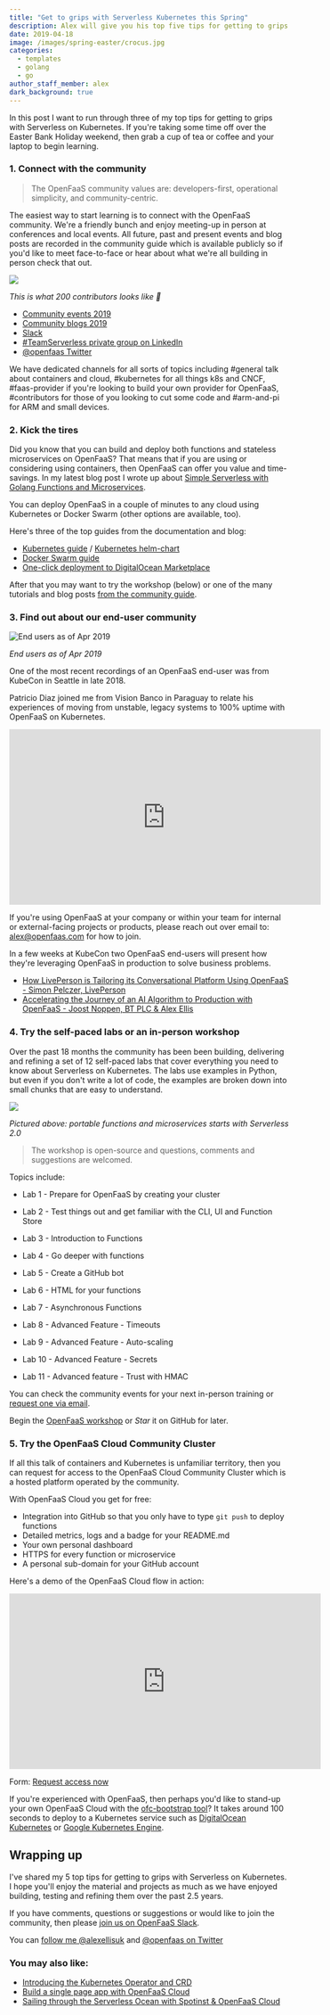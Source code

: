 ```yaml
---
title: "Get to grips with Serverless Kubernetes this Spring"
description: Alex will give you his top five tips for getting to grips with Serverless on Kubernetes for this Spring including training materials and ways to connect with the community.
date: 2019-04-18
image: /images/spring-easter/crocus.jpg
categories:
  - templates
  - golang
  - go
author_staff_member: alex
dark_background: true
---
```


In this post I want to run through three of my top tips for getting to grips with Serverless on Kubernetes. If you're taking some time off over the Easter Bank Holiday weekend, then grab a cup of tea or coffee and your laptop to begin learning.

### 1. Connect with the community

> The OpenFaaS community values are: developers-first, operational simplicity, and community-centric.

The easiest way to start learning is to connect with the OpenFaaS community. We're a friendly bunch and enjoy meeting-up in person at conferences and local events. 
All future, past and present events and blog posts are recorded in the community guide which is available publicly so if you'd like to meet face-to-face or hear about what we're all building in person check that out.

![](/images/spring-easter/contributors.jpg)

*This is what 200 contributors looks like 🎉*

* [Community events 2019](https://github.com/openfaas/faas/blob/master/community.md#events-in-2019)
* [Community blogs 2019](https://github.com/openfaas/faas/blob/master/community.md#blog-posts-and-write-ups-2019)
* [Slack](https://docs.openfaas.com/community/)
* [#TeamServerless private group on LinkedIn](https://www.linkedin.com/groups/13670843/)
* [@openfaas Twitter](https://twitter.com/openfaas/)

We have dedicated channels for all sorts of topics including #general talk about containers and cloud, #kubernetes for all things k8s and CNCF, #faas-provider if you're looking to build your own provider for OpenFaaS, #contributors for those of you looking to cut some code and #arm-and-pi for ARM and small devices.

### 2. Kick the tires

Did you know that you can build and deploy both functions and stateless microservices on OpenFaaS? That means that if you are using or considering using containers, then OpenFaaS can offer you value and time-savings. In my latest blog post I wrote up about [Simple Serverless with Golang Functions and Microservices](https://www.openfaas.com/blog/golang-serverless/).

You can deploy OpenFaaS in a couple of minutes to any cloud using Kubernetes or Docker Swarm (other options are available, too).

Here's three of the top guides from the documentation and blog:

* [Kubernetes guide](https://docs.openfaas.com/deployment/kubernetes/) / [Kubernetes helm-chart](https://github.com/openfaas/faas-netes/blob/master/HELM.md)
* [Docker Swarm guide](https://docs.openfaas.com/deployment/docker-swarm/)
* [One-click deployment to DigitalOcean Marketplace](https://www.openfaas.com/blog/digitalocean-one-click/)

After that you may want to try the workshop (below) or one of the many tutorials and blog posts [from the community guide](https://github.com/openfaas/faas/blob/master/community.md#blog-posts-and-write-ups-2019).

### 3. Find out about our end-user community

![End users as of Apr 2019](/images/spring-easter/end-users.png)

*End users as of Apr 2019*

One of the most recent recordings of an OpenFaaS end-user was from KubeCon in Seattle in late 2018.

Patricio Diaz joined me from Vision Banco in Paraguay to relate his experiences of moving from unstable, legacy systems to 100% uptime with OpenFaaS on Kubernetes.

<iframe width="560" height="315" src="https://www.youtube.com/embed/mPjI34qj5vU" frameborder="0" allow="accelerometer; autoplay; encrypted-media; gyroscope; picture-in-picture" allowfullscreen></iframe>

If you're using OpenFaaS at your company or within your team for internal or external-facing projects or products, please reach out over email to: alex@openfaas.com for how to join.

In a few weeks at KubeCon two OpenFaaS end-users will present how they're leveraging OpenFaaS in production to solve business problems.

* [How LivePerson is Tailoring its Conversational Platform Using OpenFaaS - Simon Pelczer, LivePerson](https://kccnceu19.sched.com/event/MPeR/how-liveperson-is-tailoring-its-conversational-platform-using-openfaas-simon-pelczer-liveperson-ivana-yovcheva-vmware)
* [Accelerating the Journey of an AI Algorithm to Production with OpenFaaS - Joost Noppen, BT PLC & Alex Ellis](https://kccnceu19.sched.com/event/MPeF/accelerating-the-journey-of-an-ai-algorithm-to-production-with-openfaas-joost-noppen-bt-plc-alex-ellis-vmware)

### 4. Try the self-paced labs or an in-person workshop

Over the past 18 months the community has been been building, delivering and refining a set of 12 self-paced labs that cover everything you need to know about Serverless on Kubernetes. The labs use examples in Python, but even if you don't write a lot of code, the examples are broken down into small chunks that are easy to understand.

![](/images/spring-easter/serverless2.0.png)

*Pictured above: portable functions and microservices starts with Serverless 2.0*

> The workshop is open-source and questions, comments and suggestions are welcomed.

Topics include:

* Lab 1 - Prepare for OpenFaaS by creating your cluster
* Lab 2 - Test things out and get familiar with the CLI, UI and Function Store
* Lab 3 - Introduction to Functions
* Lab 4 - Go deeper with functions

* Lab 5 - Create a GitHub bot
* Lab 6 - HTML for your functions
* Lab 7 - Asynchronous Functions

* Lab 8 - Advanced Feature - Timeouts
* Lab 9 - Advanced Feature - Auto-scaling
* Lab 10 - Advanced Feature - Secrets
* Lab 11 - Advanced feature - Trust with HMAC

You can check the community events for your next in-person training or [request one via email](mailto:alex@openfaas.com).

Begin the [OpenFaaS workshop](http://github.com/openfaas/workshop) or *Star* it on GitHub for later.

### 5. Try the OpenFaaS Cloud Community Cluster

If all this talk of containers and Kubernetes is unfamiliar territory, then you can request for access to the OpenFaaS Cloud Community Cluster which is a hosted platform operated by the community.

With OpenFaaS Cloud you get for free:

* Integration into GitHub so that you only have to type `git push` to deploy functions
* Detailed metrics, logs and a badge for your README.md
* Your own personal dashboard
* HTTPS for every function or microservice
* A personal sub-domain for your GitHub account

Here's a demo of the OpenFaaS Cloud flow in action:

<iframe width="560" height="315" src="https://www.youtube.com/embed/Sa1VBSfVpK0" frameborder="0" allow="accelerometer; autoplay; encrypted-media; gyroscope; picture-in-picture" allowfullscreen></iframe>

Form: [Request access now](https://forms.gle/8e6ZXJKMcDHpV6Xu6)

If you're experienced with OpenFaaS, then perhaps you'd like to stand-up your own OpenFaaS Cloud with the [ofc-bootstrap tool](https://github.com/openfaas-incubator/ofc-bootstrap)? It takes around 100 seconds to deploy to a Kubernetes service such as [DigitalOcean Kubernetes](https://www.digitalocean.com/products/kubernetes/) or [Google Kubernetes Engine](https://cloud.google.com/kubernetes-engine/).

## Wrapping up

I've shared my 5 top tips for getting to grips with Serverless on Kubernetes. I hope you'll enjoy the material and projects as much as we have enjoyed building, testing and refining them over the past 2.5 years.

If you have comments, questions or suggestions or would like to join the community, then please [join us on OpenFaaS Slack](https://docs.openfaas.com/community/).

You can [follow me @alexellisuk](https://twitter.com/alexellisuk/) and [@openfaas on Twitter](https://twitter.com/openfaas/)

### You may also like:

* [Introducing the Kubernetes Operator and CRD](/blog/kubernetes-operator-crd/)
* [Build a single page app with OpenFaaS Cloud](/blog/serverless-single-page-app/)
* [Sailing through the Serverless Ocean with Spotinst & OpenFaaS Cloud](https://spotinst.com/blog/2019/03/25/sailing-through-the-serverless-ocean-with-openfaas-cloud/)
